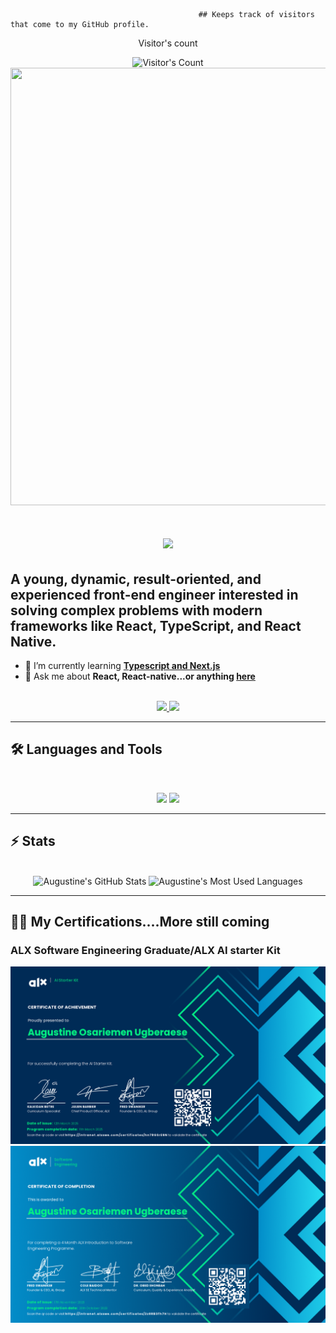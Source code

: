                                              ## Keeps track of visitors that come to my GitHub profile.

<div align="center"> 
  <p>Visitor's count</p>
  <img src="https://profile-counter.glitch.me/Ambitiousdude/count.svg" alt="Visitor's Count" />
</div>

<a href="https://www.instagram.com/thepiyushmalhotra/">
  <img height="700" width= "1000"src="https://media3.giphy.com/media/v1.Y2lkPTc5MGI3NjExMGgxcHZ4aGQwNG03MnhodGk4MW5vdnlob3c1MmRqeWZ3eWl4YXN2MSZlcD12MV9pbnRlcm5hbF9naWZfYnlfaWQmY3Q9Zw/qgQUggAC3Pfv687qPC/giphy.gif"/>
</a>

<h1 align="center">
    <img src="https://readme-typing-svg.herokuapp.com/?font=Inter&size=48&center=true&vCenter=true&width=700&height=70&color=4493F8&duration=4000&lines=Hi+There!+👋;+I'm+Ugberaese+Augustine!;" />
</h1>


## A young, dynamic, result-oriented, and experienced **front-end engineer** interested in solving complex problems with modern frameworks like React, TypeScript, and React Native.


- 🌱 I’m currently learning **[Typescript and Next.js](https://www.alxafrica.com/programme/prodev-frontend/)**
- 💬 Ask me about **React, React-native...or anything [here](https://github.com/{Ambitiousdude}/{Ambitiousdude}/issues)**

<br>

<div align="center">
  <a href="ugberaeseo@gmail.com">
    <img src="https://img.shields.io/badge/Gmail-333333?style=for-the-badge&logo=gmail&logoColor=red" />
  </a>
  <a href="www.linkedin.com/in/augustine-ugberaese-223692162" target="_blank">
    <img src="https://img.shields.io/badge/LinkedIn-0077B5?style=for-the-badge&logo=linkedin&logoColor=white" target="_blank" />
  </a>
</div>

<hr>


## 🛠️ Languages and Tools

<br>

<p align="center">
  <img src="https://skillicons.dev/icons?i=react,nextjs,vercel" />
  <img src="https://skillicons.dev/icons?i=html,css,sass,tailwind,js,redux,ts,git,figma,vite,threejs,py,pytorch" />
</p>

<hr>


## ⚡️ Stats

<br>

<div align=center>
  <img width=390 src="https://github-readme-stats.vercel.app/api?username=Ambitiousdude&theme=transparent&count_private=true&show_icons=true&rank_icon=github&locale=en" alt="Augustine's GitHub Stats" />

  <img width=325 src="https://github-readme-stats.vercel.app/api/top-langs?username=Ambitiousdude&theme=transparent&layout=donut&hide=css&langs_count=8&border_radius=10&show_icons=true&locale=en" alt="Augustine's Most Used Languages" />
</div>


<hr>

## 💼💼 My Certifications....More still coming
### ALX Software Engineering Graduate/ALX AI starter Kit

<img src="https://github.com/Ambitiousdude/Ambitiousdude/blob/main/113-alx-ai-starter-kit-certificate-augustine-ugberaese%20(1).png" alt="Banner of a developer sitting in front of a desk">
<img src="https://github.com/Ambitiousdude/Ambitiousdude/blob/main/28-introduction-to-swe-0623-certificate-augustine-ugberaese%20(1).png" alt="Banner of a developer sitting in front of a desk">



